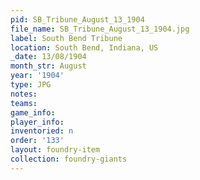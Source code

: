 ```yaml
---
pid: SB_Tribune_August_13_1904
file_name: SB_Tribune_August_13_1904.jpg
label: South Bend Tribune
location: South Bend, Indiana, US
_date: 13/08/1904
month_str: August
year: '1904'
type: JPG
notes: 
teams: 
game_info: 
player_info: 
inventoried: n
order: '133'
layout: foundry-item
collection: foundry-giants
---
```

